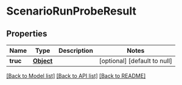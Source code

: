 # ScenarioRunProbeResult
## Properties

Name | Type | Description | Notes
------------ | ------------- | ------------- | -------------
**truc** | [**Object**](.md) |  | [optional] [default to null]

[[Back to Model list]](../README.md#documentation-for-models) [[Back to API list]](../README.md#documentation-for-api-endpoints) [[Back to README]](../README.md)

